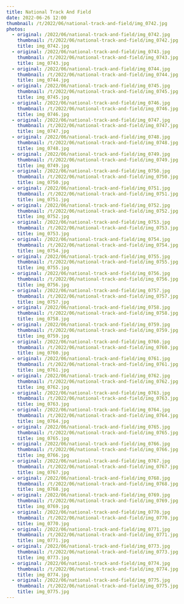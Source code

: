 ```yaml
---
title: National Track And Field
date: 2022-06-26 12:00
thumbnail: /t/2022/06/national-track-and-field/img_0742.jpg
photos:
  - original: /2022/06/national-track-and-field/img_0742.jpg
    thumbnail: /t/2022/06/national-track-and-field/img_0742.jpg
    title: img_0742.jpg
  - original: /2022/06/national-track-and-field/img_0743.jpg
    thumbnail: /t/2022/06/national-track-and-field/img_0743.jpg
    title: img_0743.jpg
  - original: /2022/06/national-track-and-field/img_0744.jpg
    thumbnail: /t/2022/06/national-track-and-field/img_0744.jpg
    title: img_0744.jpg
  - original: /2022/06/national-track-and-field/img_0745.jpg
    thumbnail: /t/2022/06/national-track-and-field/img_0745.jpg
    title: img_0745.jpg
  - original: /2022/06/national-track-and-field/img_0746.jpg
    thumbnail: /t/2022/06/national-track-and-field/img_0746.jpg
    title: img_0746.jpg
  - original: /2022/06/national-track-and-field/img_0747.jpg
    thumbnail: /t/2022/06/national-track-and-field/img_0747.jpg
    title: img_0747.jpg
  - original: /2022/06/national-track-and-field/img_0748.jpg
    thumbnail: /t/2022/06/national-track-and-field/img_0748.jpg
    title: img_0748.jpg
  - original: /2022/06/national-track-and-field/img_0749.jpg
    thumbnail: /t/2022/06/national-track-and-field/img_0749.jpg
    title: img_0749.jpg
  - original: /2022/06/national-track-and-field/img_0750.jpg
    thumbnail: /t/2022/06/national-track-and-field/img_0750.jpg
    title: img_0750.jpg
  - original: /2022/06/national-track-and-field/img_0751.jpg
    thumbnail: /t/2022/06/national-track-and-field/img_0751.jpg
    title: img_0751.jpg
  - original: /2022/06/national-track-and-field/img_0752.jpg
    thumbnail: /t/2022/06/national-track-and-field/img_0752.jpg
    title: img_0752.jpg
  - original: /2022/06/national-track-and-field/img_0753.jpg
    thumbnail: /t/2022/06/national-track-and-field/img_0753.jpg
    title: img_0753.jpg
  - original: /2022/06/national-track-and-field/img_0754.jpg
    thumbnail: /t/2022/06/national-track-and-field/img_0754.jpg
    title: img_0754.jpg
  - original: /2022/06/national-track-and-field/img_0755.jpg
    thumbnail: /t/2022/06/national-track-and-field/img_0755.jpg
    title: img_0755.jpg
  - original: /2022/06/national-track-and-field/img_0756.jpg
    thumbnail: /t/2022/06/national-track-and-field/img_0756.jpg
    title: img_0756.jpg
  - original: /2022/06/national-track-and-field/img_0757.jpg
    thumbnail: /t/2022/06/national-track-and-field/img_0757.jpg
    title: img_0757.jpg
  - original: /2022/06/national-track-and-field/img_0758.jpg
    thumbnail: /t/2022/06/national-track-and-field/img_0758.jpg
    title: img_0758.jpg
  - original: /2022/06/national-track-and-field/img_0759.jpg
    thumbnail: /t/2022/06/national-track-and-field/img_0759.jpg
    title: img_0759.jpg
  - original: /2022/06/national-track-and-field/img_0760.jpg
    thumbnail: /t/2022/06/national-track-and-field/img_0760.jpg
    title: img_0760.jpg
  - original: /2022/06/national-track-and-field/img_0761.jpg
    thumbnail: /t/2022/06/national-track-and-field/img_0761.jpg
    title: img_0761.jpg
  - original: /2022/06/national-track-and-field/img_0762.jpg
    thumbnail: /t/2022/06/national-track-and-field/img_0762.jpg
    title: img_0762.jpg
  - original: /2022/06/national-track-and-field/img_0763.jpg
    thumbnail: /t/2022/06/national-track-and-field/img_0763.jpg
    title: img_0763.jpg
  - original: /2022/06/national-track-and-field/img_0764.jpg
    thumbnail: /t/2022/06/national-track-and-field/img_0764.jpg
    title: img_0764.jpg
  - original: /2022/06/national-track-and-field/img_0765.jpg
    thumbnail: /t/2022/06/national-track-and-field/img_0765.jpg
    title: img_0765.jpg
  - original: /2022/06/national-track-and-field/img_0766.jpg
    thumbnail: /t/2022/06/national-track-and-field/img_0766.jpg
    title: img_0766.jpg
  - original: /2022/06/national-track-and-field/img_0767.jpg
    thumbnail: /t/2022/06/national-track-and-field/img_0767.jpg
    title: img_0767.jpg
  - original: /2022/06/national-track-and-field/img_0768.jpg
    thumbnail: /t/2022/06/national-track-and-field/img_0768.jpg
    title: img_0768.jpg
  - original: /2022/06/national-track-and-field/img_0769.jpg
    thumbnail: /t/2022/06/national-track-and-field/img_0769.jpg
    title: img_0769.jpg
  - original: /2022/06/national-track-and-field/img_0770.jpg
    thumbnail: /t/2022/06/national-track-and-field/img_0770.jpg
    title: img_0770.jpg
  - original: /2022/06/national-track-and-field/img_0771.jpg
    thumbnail: /t/2022/06/national-track-and-field/img_0771.jpg
    title: img_0771.jpg
  - original: /2022/06/national-track-and-field/img_0773.jpg
    thumbnail: /t/2022/06/national-track-and-field/img_0773.jpg
    title: img_0773.jpg
  - original: /2022/06/national-track-and-field/img_0774.jpg
    thumbnail: /t/2022/06/national-track-and-field/img_0774.jpg
    title: img_0774.jpg
  - original: /2022/06/national-track-and-field/img_0775.jpg
    thumbnail: /t/2022/06/national-track-and-field/img_0775.jpg
    title: img_0775.jpg
---
```

